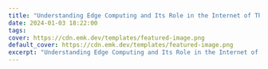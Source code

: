 ```yaml
---
title: "Understanding Edge Computing and Its Role in the Internet of Things"
date: 2024-01-03 18:22:00
tags:
cover: https://cdn.emk.dev/templates/featured-image.png
default_cover: https://cdn.emk.dev/templates/featured-image.png
excerpt: "Understanding Edge Computing and Its Role in the Internet of Things"
---
```

